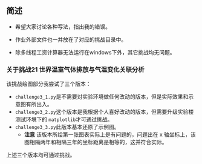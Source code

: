 ## 简述

- 希望大家讨论各种写法，指出我的错误。

- 作业外部文件也一并放在了对应的挑战目录中。

- 除多线程工资计算器无法运行在windows下外，其它挑战均无问题。

### 关于挑战21 世界温室气体排放与气温变化关联分析

该挑战绘图部分我尝试了三个版本：

- `challenge3_1.py`是不需要对实验环境做任何改动的版本，但是实际效果和示意图有所出入。
- `challenge3_2.py`这个版本是我根据个人喜好改动的版本，但需要升级实验楼测试环境下的 `matplotlib`才可通过挑战。
- `challenge3_3.py`此版本基本还原了示例图。
  -  **注意** 该版本所绘第一张图表实际上是有问题的，问题出在 x 轴坐标上，该图相隔两年和相隔三年的坐标距离是相等的，这并符合实际。

上述三个版本均可通过挑战。
